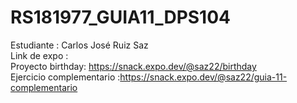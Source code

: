 # RS181977_GUIA11_DPS104
Estudiante : Carlos José Ruiz Saz
<br>
Link de expo :
<br>
Proyecto birthday: https://snack.expo.dev/@saz22/birthday
<br>
Ejercicio complementario :https://snack.expo.dev/@saz22/guia-11-complementario
